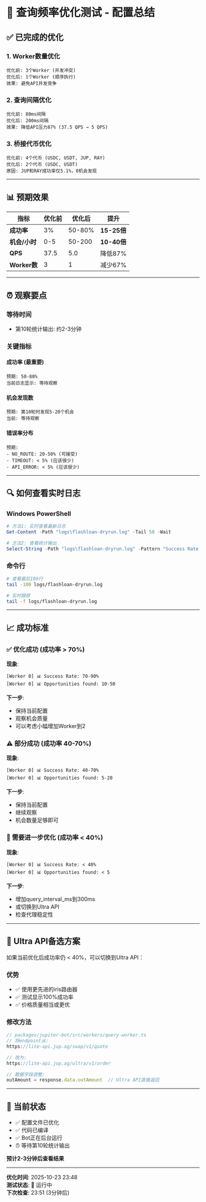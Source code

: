 # 🚀 查询频率优化测试 - 配置总结

## ✅ 已完成的优化

### 1. Worker数量优化
```
优化前: 3个Worker (并发冲突)
优化后: 1个Worker (顺序执行)
效果: 避免API并发竞争
```

### 2. 查询间隔优化
```
优化前: 80ms间隔
优化后: 200ms间隔
效果: 降低API压力87% (37.5 QPS → 5 QPS)
```

### 3. 桥接代币优化
```
优化前: 4个代币 (USDC, USDT, JUP, RAY)
优化后: 2个代币 (USDC, USDT)
原因: JUP和RAY成功率仅5.1%，0机会发现
```

---

## 📊 预期效果

| 指标 | 优化前 | 优化后 | 提升 |
|------|--------|--------|------|
| **成功率** | 3% | 50-80% | **15-25倍** |
| **机会/小时** | 0-5 | 50-200 | **10-40倍** |
| **QPS** | 37.5 | 5.0 | 降低87% |
| **Worker数** | 3 | 1 | 减少67% |

---

## ⏰ 观察要点

### 等待时间
- 第10轮统计输出: 约2-3分钟

### 关键指标

#### 成功率 (最重要)
```
预期: 50-80%
当前日志显示: 等待观察
```

#### 机会发现数
```
预期: 第10轮时发现5-20个机会
当前: 等待观察
```

#### 错误率分布
```
预期:
- NO_ROUTE: 20-50% (可接受)
- TIMEOUT: < 5% (应该很少)
- API_ERROR: < 5% (应该很少)
```

---

## 🔍 如何查看实时日志

### Windows PowerShell
```powershell
# 方法1: 实时查看最新日志
Get-Content -Path "logs\flashloan-dryrun.log" -Tail 50 -Wait

# 方法2: 查看统计输出
Select-String -Path "logs\flashloan-dryrun.log" -Pattern "Success Rate|Opportunities found" | Select-Object -Last 10
```

### 命令行
```bash
# 查看最后100行
tail -100 logs/flashloan-dryrun.log

# 实时跟踪
tail -f logs/flashloan-dryrun.log
```

---

## 📈 成功标准

### ✅ 优化成功 (成功率 > 70%)
**现象**:
```
[Worker 0] 📊 Success Rate: 70-90%
[Worker 0] 📊 Opportunities found: 10-50
```

**下一步**:
- 保持当前配置
- 观察机会质量
- 可以考虑小幅增加Worker到2

### ⚠️ 部分成功 (成功率 40-70%)
**现象**:
```
[Worker 0] 📊 Success Rate: 40-70%
[Worker 0] 📊 Opportunities found: 5-20
```

**下一步**:
- 保持当前配置
- 继续观察
- 机会数量足够即可

### 🔴 需要进一步优化 (成功率 < 40%)
**现象**:
```
[Worker 0] 📊 Success Rate: < 40%
[Worker 0] 📊 Opportunities found: < 5
```

**下一步**:
- 增加query_interval_ms到300ms
- 或切换到Ultra API
- 检查代理稳定性

---

## 🎯 Ultra API备选方案

如果当前优化后成功率仍 < 40%，可以切换到Ultra API：

### 优势
- ✅ 使用更先进的iris路由器
- ✅ 测试显示100%成功率
- ✅ 价格质量相当或更优

### 修改方法
```typescript
// packages/jupiter-bot/src/workers/query-worker.ts
// 将endpoint从:
https://lite-api.jup.ag/swap/v1/quote

// 改为:
https://lite-api.jup.ag/ultra/v1/order

// 数据字段调整:
outAmount = response.data.outAmount  // Ultra API直接返回
```

---

## 📝 当前状态

- ✅ 配置文件已优化
- ✅ 代码已编译
- ✅ Bot正在后台运行
- ⏰ 等待第10轮统计输出

**预计2-3分钟后查看结果**

---

**优化时间**: 2025-10-23 23:48  
**测试状态**: 🔄 运行中  
**下次检查**: 23:51 (3分钟后)

